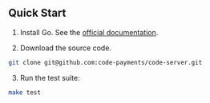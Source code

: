 ## Quick Start

1. Install Go. See the [official documentation](https://go.dev/doc/install).

2. Download the source code.

```bash
git clone git@github.com:code-payments/code-server.git
```

3. Run the test suite:

```bash
make test
```
